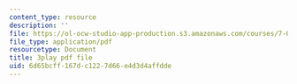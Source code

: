 ```yaml
---
content_type: resource
description: ''
file: https://ol-ocw-studio-app-production.s3.amazonaws.com/courses/7-05-general-biochemistry-spring-2020/6d65bcff167dc1227d66e4d3d4affdde_t0eXy4RKEys.pdf
file_type: application/pdf
resourcetype: Document
title: 3play pdf file
uid: 6d65bcff-167d-c122-7d66-e4d3d4affdde
---
```

